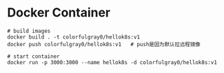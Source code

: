 # Docker Container

    # build images
    docker build . -t colorfulgray0/hellok8s:v1
    docker push colorfulgray0/hellok8s:v1   # push是因为默认拉远程镜像

    # start container
    docker run -p 3000:3000 --name hellok8s -d colorfulgray0/hellok8s:v1
